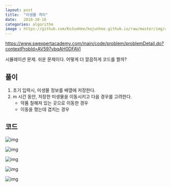 ```yaml
---
layout: post
title:  "미생물 격리"
date:   2018-10-16
categories: algorithm
image : https://github.com/KoJunHee/kojunhee.github.io/raw/master/img/algorithm.png
---
```


<https://www.swexpertacademy.com/main/code/problem/problemDetail.do?contestProbId=AV597vbqAH0DFAVl>

시뮬레이션 문제. 쉬운 문제이다. 어떻게 더 깔끔하게 코드를 짤까?

## 풀이

1. 초기 입력시, 미생물 정보를 배열에 저장한다.
2. m 시간 동안, 저장한 미생물을 이동시키고 다음 경우를 고려한다.
   - 약품 칠해져 있는 곳으로 이동한 경우
   - 이동을 했는데 겹치는 경우

## 코드

![img](https://github.com/KoJunHee/kojunhee.github.io/raw/master/img/micros01.png)

![img](https://github.com/KoJunHee/kojunhee.github.io/raw/master/img/micros02.png)

![img](https://github.com/KoJunHee/kojunhee.github.io/raw/master/img/micros03.png)

![img](https://github.com/KoJunHee/kojunhee.github.io/raw/master/img/micros04.png)

![img](https://github.com/KoJunHee/kojunhee.github.io/raw/master/img/micros05.png)

